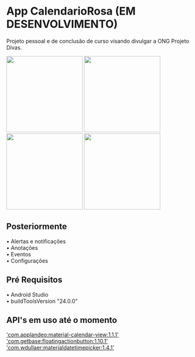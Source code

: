 # App CalendarioRosa (EM DESENVOLVIMENTO)
Projeto pessoal e de conclusão de curso visando divulgar a ONG Projeto Divas.

<img src="https://user-images.githubusercontent.com/30705749/34239081-3ae74370-e5ec-11e7-8deb-d1cbb1d31c50.png" width="200"> <img src="https://user-images.githubusercontent.com/30705749/34239084-3b848bda-e5ec-11e7-978b-2bc01aab0f20.png" width="200"> <img src="https://user-images.githubusercontent.com/30705749/34239083-3b4e87ce-e5ec-11e7-8267-0bade03e804a.png" width="200"> <img src="https://user-images.githubusercontent.com/30705749/34239082-3b190cf2-e5ec-11e7-9a93-2e355b9953c8.png" width="200"> 

## Posteriormente

• Alertas e notificações  
• Anotações  
• Eventos   
• Configurações 

## Pré Requisitos

• Android Studio   
• buildToolsVersion "24.0.0"

## API's em uso até o momento

   ['com.applandeo:material-calendar-view:1.1.1'](https://github.com/Applandeo/Material-Calendar-View)           
   ['com.getbase:floatingactionbutton:1.10.1'](https://github.com/futuresimple/android-floating-action-button)    
   ['com.wdullaer:materialdatetimepicker:1.4.1'](https://github.com/wdullaer/MaterialDateTimePicker)    
